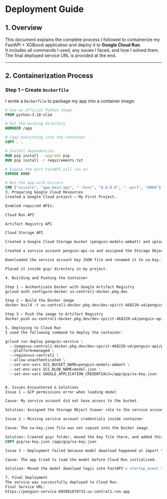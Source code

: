 # Deployment Guide

## 1. Overview
This document explains the complete process I followed to containerize my FastAPI + XGBoost application and deploy it to **Google Cloud Run**.  
It includes all commands I used, any issues I faced, and how I solved them. The final deployed service URL is provided at the end.

---

## 2. Containerization Process

### Step 1 – Create `Dockerfile`
I wrote a `Dockerfile` to package my app into a container image:

```dockerfile
# Use an official Python image
FROM python:3.10-slim

# Set the working directory
WORKDIR /app

# Copy everything into the container
COPY . .

# Install dependencies
RUN pip install --upgrade pip
RUN pip install -r requirements.txt

# Expose the port FastAPI will run on
EXPOSE 8080

# Run the app with Uvicorn
CMD ["uvicorn", "app.main:app", "--host", "0.0.0.0", "--port", "8080"]
3. Preparing Google Cloud Resources
Created a Google Cloud project – My First Project.

Enabled required APIs:

Cloud Run API

Artifact Registry API

Cloud Storage API

Created a Google Cloud Storage bucket (penguin-models-ambatt) and uploaded model.json.

Created a service account penguin-api-sa and assigned the Storage Object Viewer role.

Downloaded the service account key JSON file and renamed it to sa-key.json.

Placed it inside gcp/ directory in my project.

4. Building and Pushing the Container

Step 1 – Authenticate Docker with Google Artifact Registry
gcloud auth configure-docker us-central1-docker.pkg.dev

Step 2 – Build the Docker image
docker build -t us-central1-docker.pkg.dev/dev-spirit-468220-u4/penguin-api/penguin-app .

Step 3 – Push the image to Artifact Registry
docker push us-central1-docker.pkg.dev/dev-spirit-468220-u4/penguin-api/penguin-app

5. Deploying to Cloud Run
I used the following command to deploy the container:

gcloud run deploy penguin-service \
  --image=us-central1-docker.pkg.dev/dev-spirit-468220-u4/penguin-api/penguin-app \
  --platform=managed \
  --region=us-central1 \
  --allow-unauthenticated \
  --set-env-vars GCS_BUCKET_NAME=penguin-models-ambatt \
  --set-env-vars GCS_BLOB_NAME=model.json \
  --set-env-vars GOOGLE_APPLICATION_CREDENTIALS=/app/gcp/sa-key.json


6. Issues Encountered & Solutions
Issue 1 – GCP permissions error when loading model

Cause: My service account did not have access to the bucket.

Solution: Assigned the Storage Object Viewer role to the service account.

Issue 2 – Missing service account credentials inside container

Cause: The sa-key.json file was not copied into the Docker image.

Solution: Created gcp/ folder, moved the key file there, and added this line in Dockerfile:
COPY gcp/sa-key.json /app/gcp/sa-key.json

Issue 3 – Deployment failed because model download happened at import time

Cause: The app tried to load the model before Cloud Run initialized.

Solution: Moved the model download logic into FastAPI's startup_event so it loads after the app starts.

7. Final Deployment
The service was successfully deployed to Cloud Run.
Final Service URL:
https://penguin-service-895961878733.us-central1.run.app